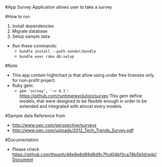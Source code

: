 #App Survey
Application allows user to take a survey

#How to run
1. Install dependencies
2. Migrate database
3. Setup sample data
- Run these commands:
  + `bundle install --path vendor/bundle`
  + `bundle exec rake db:setup`

#Note
- This app contain hightchart js that allow using under free licenses only for non-profit project.
- Ruby gem:
  + `gem 'survey', '~> 0.1'`: https://github.com/runtimerevolution/survey
    This gem define models, that were designed to be flexible enough in order to be extended and integrated with almost every models.

#Sample data
  Reference from 
  - http://www.swc.com/perspective/surveys
  - http://www.swc.com/uploads/2012_Tech_Trends_Survey.pdf

#Documentation
  + Please check https://github.com/theanh/46e6e8d89d8d9c7fcd04bf0ca78b5b1d/wiki/Document

